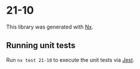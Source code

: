 # 21-10

This library was generated with [Nx](https://nx.dev).

## Running unit tests

Run `nx test 21-10` to execute the unit tests via [Jest](https://jestjs.io).
